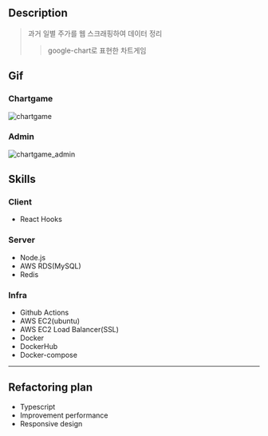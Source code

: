 ## Description
> 과거 일별 주가를 웹 스크래핑하여 데이터 정리
>> google-chart로 표현한 차트게임

## Gif
### Chartgame
![chartgame](https://user-images.githubusercontent.com/53490344/96503682-9d617d00-128e-11eb-8c05-d45a3d3c088c.gif)
### Admin
![chartgame_admin](https://user-images.githubusercontent.com/53490344/96504437-a56dec80-128f-11eb-98bc-865946d1ef54.gif)

## Skills
### Client
  - React Hooks
### Server
  - Node.js
  - AWS RDS(MySQL)
  - Redis
### Infra
  - Github Actions
  - AWS EC2(ubuntu)
  - AWS EC2 Load Balancer(SSL)
  - Docker
  - DockerHub
  - Docker-compose

----------------------------------

## Refactoring plan
 - Typescript
 - Improvement performance
 - Responsive design
